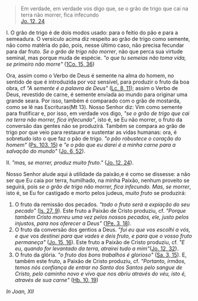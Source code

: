
> Em verdade, em verdade vos digo que, se o grão de trigo que cai na terra não morrer, fica infecundo  
[Jo. 12, 24](https://vulgata.online/bible/Jo.12?ed=MS&vfn=MS.Jo.12.24:vs)

I.  O grão de trigo é de dois modos usado: para o feitio do pão e para a semeadura. O versículo acima diz respeito ao grão de trigo como semente, não como matéria do pão, pois, nesse último caso, não precisa fecundar para dar fruto. *Se o grão de trigo não morrer*, não que perca sua virtude seminal, mas porque muda de espécie. *"o que tu semeias não toma vida, se primeiro não morre"* ([1Co. 15, 36](https://vulgata.online/bible/1Co.15?ed=MS&vfn=MS.1Co.15.36:vs))

Ora, assim como o Verbo de Deus é semente na alma do homem, no sentido de que é introduzida por voz sensível, para produzir o fruto da boa obra, cf *"A semente é a palavra de Deus"* ([Lc. 8, 11](https://vulgata.online/bible/Lc.8?ed=MS&vfn=MS.Lc.8.11:vs)); assim o Verbo de Deus, revestido de carne, é semente enviada ao mundo para originar uma grande seara. Por isso, também é comparado com o grão de mostarda, como se lê nas Escrituras(Mt 13). Nosso Senhor diz: Vim como semente para frutificar e, por isso, em verdade vos digo, *"se o grão de trigo que cai na terra não morrer, fica infecundo"*, isto é, se Eu não morrer, o fruto da conversão das gentes não se produzirá. Também se compara ao grão de trigo por que veio para restaurar e sustentar as vidas humanas: ora, é sobretudo isto o que faz o pão de trigo. *"o pão robustece o coração do homem"* ([Ps. 103, 15](https://vulgata.online/bible/Ps.103?ed=MS&vfn=MS.Ps.103.15:vs)) e *"e o pão que eu darei é a minha carne para a salvação do mundo"* ([Jo. 6, 52](https://vulgata.online/bible/Jo.6?ed=MS&vfn=MS.Jo.6.52:vs)).

II. *"mas, se morrer, produz muito fruto."* ([Jo. 12, 24](https://vulgata.online/bible/Jo.12?ed=MS&vfn=MS.Jo.12.24:vs)).

Nosso Senhor alude aqui à utilidade da paixão,e é como se dissesse: a não ser que Eu caia por terra, humilhado, na minha Paixão, nenhum proveito se seguirá, pois *se o grão de trigo não morrer, fica infecundo. Mas, se morrer*, isto é, se Eu for castigado e morto pelos judeus, *muito fruto* se produzirá: 

1. O fruto da remissão dos pecados. *"todo o fruto será a expiação do seu pecado"* ([Is. 27, 9](https://vulgata.online/bible/Is.27?ed=MS&vfn=MS.Is.27.9:vs)). Este fruto a Paixão de Cristo produziu, cf. *"Porque também Cristo morreu uma vez pelos nossos pecados, ele, justo pelos injustos, para nos oferecer a Deus"* ([1Pe. 3, 18](https://vulgata.online/bible/1Pe.3?ed=MS&vfn=MS.1Pe.3.18:vs)).
2. O fruto da conversão dos gentios a Deus. *"fui eu que vos escolhi a vós, e que vos destinei para que vades e deis fruto, e para que o vosso fruto permaneça"* ([Jo. 15, 16](https://vulgata.online/bible/Jo.15?ed=MS&vfn=MS.Jo.15.16:vs)). Este fruto a Paixão de Cristo produziu, cf. *"E eu, quando for levantado da terra, atrairei tudo a mim"*([Jo. 12, 32](https://vulgata.online/bible/Jo.12?ed=MS&vfn=MS.Jo.12.32:vs)).
3. O fruto da glória. *"o fruto dos bons trabalhos é glorioso"* ([Sa. 3, 15](https://vulgata.online/bible/Sa.3?ed=MS&vfn=MS.Sa.3.15:vs)). E, também este fruto, a Paixão de Cristo produziu, cf. *"Portanto, irmãos, temos nós confiança de entrar no Santo dos Santos pelo sangue de Cristo, pelo caminho novo e vivo que nos abriu através do véu, isto é, através de sua carne"* ([Hb. 10, 19](https://vulgata.online/bible/Hb.10?ed=MS&vfn=MS.Hb.10.19:vs))

*In Joan, XII*

